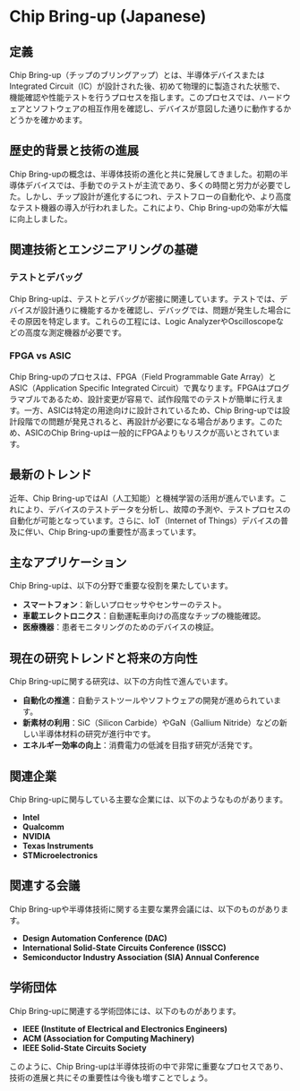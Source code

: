 # Chip Bring-up (Japanese)

## 定義

Chip Bring-up（チップのブリングアップ）とは、半導体デバイスまたはIntegrated Circuit（IC）が設計された後、初めて物理的に製造された状態で、機能確認や性能テストを行うプロセスを指します。このプロセスでは、ハードウェアとソフトウェアの相互作用を確認し、デバイスが意図した通りに動作するかどうかを確かめます。

## 歴史的背景と技術の進展

Chip Bring-upの概念は、半導体技術の進化と共に発展してきました。初期の半導体デバイスでは、手動でのテストが主流であり、多くの時間と労力が必要でした。しかし、チップ設計が進化するにつれ、テストフローの自動化や、より高度なテスト機器の導入が行われました。これにより、Chip Bring-upの効率が大幅に向上しました。

## 関連技術とエンジニアリングの基礎

### テストとデバッグ

Chip Bring-upは、テストとデバッグが密接に関連しています。テストでは、デバイスが設計通りに機能するかを確認し、デバッグでは、問題が発生した場合にその原因を特定します。これらの工程には、Logic AnalyzerやOscilloscopeなどの高度な測定機器が必要です。

### FPGA vs ASIC

Chip Bring-upのプロセスは、FPGA（Field Programmable Gate Array）とASIC（Application Specific Integrated Circuit）で異なります。FPGAはプログラマブルであるため、設計変更が容易で、試作段階でのテストが簡単に行えます。一方、ASICは特定の用途向けに設計されているため、Chip Bring-upでは設計段階での問題が発見されると、再設計が必要になる場合があります。このため、ASICのChip Bring-upは一般的にFPGAよりもリスクが高いとされています。

## 最新のトレンド

近年、Chip Bring-upではAI（人工知能）と機械学習の活用が進んでいます。これにより、デバイスのテストデータを分析し、故障の予測や、テストプロセスの自動化が可能となっています。さらに、IoT（Internet of Things）デバイスの普及に伴い、Chip Bring-upの重要性が高まっています。

## 主なアプリケーション

Chip Bring-upは、以下の分野で重要な役割を果たしています。

- **スマートフォン**：新しいプロセッサやセンサーのテスト。
- **車載エレクトロニクス**：自動運転車向けの高度なチップの機能確認。
- **医療機器**：患者モニタリングのためのデバイスの検証。

## 現在の研究トレンドと将来の方向性

Chip Bring-upに関する研究は、以下の方向性で進んでいます。

- **自動化の推進**：自動テストツールやソフトウェアの開発が進められています。
- **新素材の利用**：SiC（Silicon Carbide）やGaN（Gallium Nitride）などの新しい半導体材料の研究が進行中です。
- **エネルギー効率の向上**：消費電力の低減を目指す研究が活発です。

## 関連企業

Chip Bring-upに関与している主要な企業には、以下のようなものがあります。

- **Intel**
- **Qualcomm**
- **NVIDIA**
- **Texas Instruments**
- **STMicroelectronics**

## 関連する会議

Chip Bring-upや半導体技術に関する主要な業界会議には、以下のものがあります。

- **Design Automation Conference (DAC)**
- **International Solid-State Circuits Conference (ISSCC)**
- **Semiconductor Industry Association (SIA) Annual Conference**

## 学術団体

Chip Bring-upに関連する学術団体には、以下のものがあります。

- **IEEE (Institute of Electrical and Electronics Engineers)**
- **ACM (Association for Computing Machinery)**
- **IEEE Solid-State Circuits Society**

このように、Chip Bring-upは半導体技術の中で非常に重要なプロセスであり、技術の進展と共にその重要性は今後も増すことでしょう。